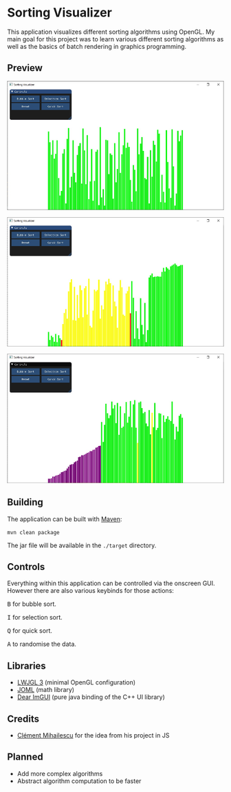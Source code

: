 # Sorting Visualizer
This application visualizes different sorting algorithms using OpenGL.
My main goal for this project was to learn various different sorting algorithms as well
as the basics of batch rendering in graphics programming.

## Preview

![Preview One](docs/example1.jpg)

![Preview Two](docs/example2.jpg)

![Preview Three](docs/example3.jpg)

## Building

  The application can be built with [Maven](https://maven.apache.org/):
    
    mvn clean package
    
  The jar file will be available in the `./target` directory.
  
## Controls
  Everything within this application can be controlled via the onscreen GUI.
  However there are also various keybinds for those actions:
  
  <kbd>B</kbd> for bubble sort.
  
  <kbd>I</kbd> for selection sort.
  
  <kbd>Q</kbd> for quick sort.
  
  <kbd>A</kbd> to randomise the data.
  
## Libraries

* [LWJGL 3](https://www.lwjgl.org/) (minimal OpenGL configuration)
* [JOML](https://github.com/JOML-CI/JOML) (math library)
* [Dear ImGUI](https://github.com/SpaiR/imgui-java) (pure java binding of the C++ UI library)

## Credits

* [Clément Mihailescu](https://github.com/clementmihailescu) for the idea from his project in JS

## Planned

  - Add more complex algorithms
  - Abstract algorithm computation to be faster